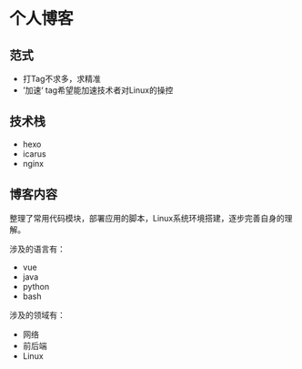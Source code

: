 # 个人博客

## 范式

- 打Tag不求多，求精准
- ’加速‘ tag希望能加速技术者对Linux的操控

## 技术栈

- hexo
- icarus
- nginx

## 博客内容

整理了常用代码模块，部署应用的脚本，Linux系统环境搭建，逐步完善自身的理解。

涉及的语言有：

- vue
- java
- python
- bash

涉及的领域有：

- 网络
- 前后端
- Linux
